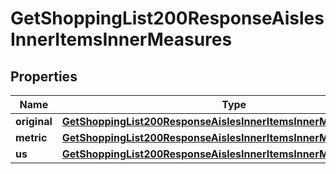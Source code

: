 

# GetShoppingList200ResponseAislesInnerItemsInnerMeasures


## Properties

| Name | Type | Description | Notes |
|------------ | ------------- | ------------- | -------------|
|**original** | [**GetShoppingList200ResponseAislesInnerItemsInnerMeasuresOriginal**](GetShoppingList200ResponseAislesInnerItemsInnerMeasuresOriginal.md) |  |  |
|**metric** | [**GetShoppingList200ResponseAislesInnerItemsInnerMeasuresOriginal**](GetShoppingList200ResponseAislesInnerItemsInnerMeasuresOriginal.md) |  |  |
|**us** | [**GetShoppingList200ResponseAislesInnerItemsInnerMeasuresOriginal**](GetShoppingList200ResponseAislesInnerItemsInnerMeasuresOriginal.md) |  |  |



